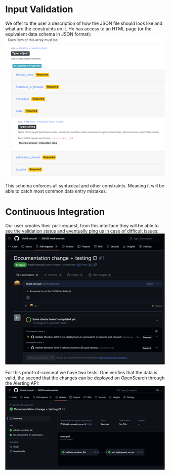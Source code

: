 # Input Validation
We offer to the user a description of how the JSON file should look like and what are the constraints on it. He has access to an HTML page (or the equivalent data schema in JSON format):
![schema html](screenshots/schema_html.png?raw=true "HTML version of JSON data schema.")

This schema enforces all syntaxical and other constraints. Meaning it will be able to catch most common data entry mistakes.

# Continuous Integration
Our user creates their pull-request, from this interface they will be able to see the validation status and eventually ping us in case of difficult issues:
![pr](screenshots/pull_request.png?raw=true)

For this proof-of-concept we have two tests. One verifies that the data is valid, the second that the changes can be deployed on OpenSearch through the Alerting API:
![workflow](screenshots/github_actions_workflow.png?raw=true)
